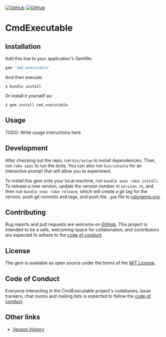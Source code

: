 <a href="LICENSE" alt="MIT License"><img alt="GitHub" src="https://img.shields.io/github/license/toshiki670/cmd_executable?style=flat-square"></a>
<a href="https://github.com/toshiki670/cmd_executable/actions" alt="Check action"><img alt="GitHub" src="https://img.shields.io/github/workflow/status/toshiki670/cmd_executable/Ruby?label=Ruby&style=flat-square"></a>

# CmdExecutable
## Installation

Add this line to your application's Gemfile:

```ruby
gem 'cmd_executable'
```

And then execute:

    $ bundle install

Or install it yourself as:

    $ gem install cmd_executable

## Usage

TODO: Write usage instructions here

## Development

After checking out the repo, run `bin/setup` to install dependencies. Then, run `rake spec` to run the tests. You can also run `bin/console` for an interactive prompt that will allow you to experiment.

To install this gem onto your local machine, run `bundle exec rake install`. To release a new version, update the version number in `version.rb`, and then run `bundle exec rake release`, which will create a git tag for the version, push git commits and tags, and push the `.gem` file to [rubygems.org](https://rubygems.org).

## Contributing

Bug reports and pull requests are welcome on [GitHub][source]. This project is intended to be a safe, welcoming space for collaboration, and contributors are expected to adhere to the [code of conduct][conduct].


## License

The gem is available as open source under the terms of the [MIT License][license].

## Code of Conduct

Everyone interacting in the CmdExecutable project's codebases, issue trackers, chat rooms and mailing lists is expected to follow the [code of conduct][conduct].

## Other links
- [Version History][version]

[source]:https://github.com/toshiki670/cmd_executable
[license]:https://github.com/toshiki670/cmd_executable/blob/master/LICENSE
[conduct]:https://github.com/toshiki670/cmd_executable/blob/master/CODE_OF_CONDUCT.md
[version]:https://github.com/toshiki670/cmd_executable/releases
